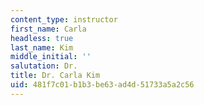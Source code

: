 ```yaml
---
content_type: instructor
first_name: Carla
headless: true
last_name: Kim
middle_initial: ''
salutation: Dr.
title: Dr. Carla Kim
uid: 481f7c01-b1b3-be63-ad4d-51733a5a2c56
---
```

